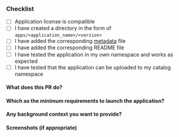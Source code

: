 ### Checklist

- [ ] Application license is compatible
- [ ] I have created a directory in the form of `apps/<application_name>/<version>`
- [ ] I have added the corresponding [metadata](https://docs.napptive.com/catalog/application_metadata.html) file
- [ ] I have added the corresponding README file
- [ ] I have tested the application in my own namespace and works as expected
- [ ] I have tested that the application can be uploaded to my catalog namespace

#### What does this PR do?

#### Which as the minimum requirements to launch the application?

#### Any background context you want to provide?

#### Screenshots (if appropriate)

